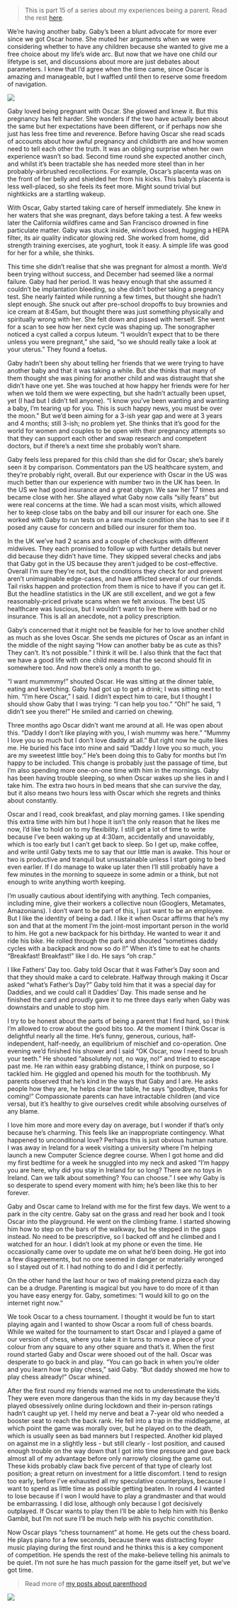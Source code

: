 > This is part 15 of a series about my experiences being a parent. Read the rest [here](https://robertheaton.com/#parenthood).

We’re having another baby. Gaby’s been a blunt advocate for more ever since we got Oscar home. She muted her arguments when we were considering whether to have any children because she wanted to give me a free choice about my life’s wide arc. But now that we have one child our lifetype is set, and discussions about more are just debates about parameters. I knew that I’d agree when the time came, since Oscar is amazing and manageable, but I waffled until then to reserve some freedom of navigation.

![](https://robertheaton.com/images/oscar-15-cover.jpg)

Gaby loved being pregnant with Oscar. She glowed and knew it. But this pregnancy has felt harder. She wonders if the two have actually been about the same but her expectations have been different, or if perhaps now she just has less free time and reverence. Before having Oscar she read scads of accounts about how awful pregnancy and childbirth are and how women need to tell each other the truth. It was an obliging surprise when her own experience wasn’t so bad. Second time round she expected another cinch, and whilst it’s been tractable she has needed more steel than in her probably-airbrushed recollections. For example, Oscar’s placenta was on the front of her belly and shielded her from his kicks. This baby’s placenta is less well-placed, so she feels its feet more. Might sound trivial but nightkicks are a startling wakeup.

With Oscar, Gaby started taking care of herself immediately. She knew in her waters that she was pregnant, days before taking a test. A few weeks later the California wildfires came and San Francisco drowned in fine particulate matter. Gaby was stuck inside, windows closed, hugging a HEPA filter, its air quality indicator glowing red. She worked from home, did strength training exercises, ate yoghurt, took it easy. A simple life was good for her for a while, she thinks.

This time she didn’t realise that she was pregnant for almost a month. We’d been trying without success, and December had seemed like a normal failure. Gaby had her period. It was heavy enough that she assumed it couldn’t be implantation bleeding, so she didn’t bother taking a pregnancy test. She nearly fainted while running a few times, but thought she hadn’t slept enough. She snuck out after pre-school dropoffs to buy brownies and ice cream at 8:45am, but thought there was just something physically and spiritually wrong with her. She felt down and pissed with herself. She went for a scan to see how her next cycle was shaping up. The sonographer noticed a cyst called a corpus luteum. “I wouldn’t expect that to be there unless you were pregnant,” she said, “so we should really take a look at your uterus.” They found a foetus.

Gaby hadn’t been shy about telling her friends that we were trying to have another baby and that it was taking a while. But she thinks that many of them thought she was pining for another child and was distraught that she didn’t have one yet. She was touched at how happy her friends were for her when we told them we were expecting, but she hadn’t actually been upset, yet (I had but I didn’t tell anyone). “I know you’ve been wanting and wanting a baby, I’m tearing up for you. This is such happy news, you must be over the moon.” But we’d been aiming for a 3-ish year gap and were at 3 years and 4 months; still 3-ish; no problem yet. She thinks that it’s good for the world for women and couples to be open with their pregnancy attempts so that they can support each other and swap research and competent doctors, but if there’s a next time she probably won’t share.

Gaby feels less prepared for this child than she did for Oscar; she’s barely seen it by comparison. Commentators pan the US healthcare system, and they’re probably right, overall. But our experience with Oscar in the US was much better than our experience with number two in the UK has been. In the US we had good insurance and a great obgyn. We saw her 17 times and became close with her. She allayed what Gaby now calls “silly fears” but were real concerns at the time. We had a scan most visits, which allowed her to keep close tabs on the baby and bill our insurer for each one. She worked with Gaby to run tests on a rare muscle condition she has to see if it posed any cause for concern and billed our insurer for them too.

In the UK we’ve had 2 scans and a couple of checkups with different midwives. They each promised to follow up with further details but never did because they didn’t have time. They skipped several checks and jabs that Gaby got in the US because they aren’t judged to be cost-effective. Overall I’m sure they’re not, but the conditions they check for and prevent aren’t unimaginable edge-cases, and have afflicted several of our friends. Tail risks happen and protection from them is nice to have if you can get it. But the headline statistics in the UK are still excellent, and we got a few reasonably-priced private scans when we felt anxious. The best US healthcare was luscious, but I wouldn’t want to live there with bad or no insurance. This is all an anecdote, not a policy prescription.

Gaby’s concerned that it might not be feasible for her to love another child as much as she loves Oscar. She sends me pictures of Oscar as an infant in the middle of the night saying “How can another baby be as cute as this? They can’t. It’s not possible.” I think it will be. I also think that the fact that we have a good life with one child means that the second should fit in somewhere too. And now there’s only a month to go.

“I want mummmmy!” shouted Oscar. He was sitting at the dinner table, eating and kvetching. Gaby had got up to get a drink; I was sitting next to him. “I’m here Oscar,” I said. I didn’t expect him to care, but I thought I should show Gaby that I was trying: “I can help you too.” “Oh!” he said, “I didn’t see you there!” He smiled and carried on chewing.

Three months ago Oscar didn’t want me around at all. He was open about this. “Daddy I don’t like playing with you, I wish mummy was here.” “Mummy I love you so much but I don’t love daddy at all.” But right now he quite likes me. He buried his face into mine and said “Daddy I love you so much, you are my sweetest little boy.” He’s been doing this to Gaby for months but I’m happy to be included. This change is probably just the passage of time, but I’m also spending more one-on-one time with him in the mornings. Gaby has been having trouble sleeping, so when Oscar wakes up she lies in and I take him. The extra two hours in bed means that she can survive the day, but it also means two hours less with Oscar which she regrets and thinks about constantly.

Oscar and I read, cook breakfast, and play morning games. I like spending this extra time with him but I hope it isn’t the only reason that he likes me now, I’d like to hold on to my flexibility. I still get a lot of time to write because I’ve been waking up at 4:30am, accidentally and unavoidably, which is too early but I can’t get back to sleep. So I get up, make coffee, and write until Gaby texts me to say that our little man is awake. This hour or two is productive and tranquil but unsustainable unless I start going to bed even earlier. If I do manage to wake up later then I’ll still probably have a few minutes in the morning to squeeze in some admin or a think, but not enough to write anything worth keeping.

I’m usually cautious about identifying with anything. Tech companies, including mine, give their workers a collective noun (Googlers, Metamates, Amazonians). I don’t want to be part of this, I just want to be an employee. But I like the identity of being a dad. I like it when Oscar affirms that he’s my son and that at the moment I’m the joint-most important person in the world to him. He got a new backpack for his birthday. He wanted to wear it and ride his bike. He rolled through the park and shouted “sometimes daddy cycles with a backpack and now so do I!” When it’s time to eat he chants “Breakfast! Breakfast!” like I do. He says “oh crap.”

I like Fathers’ Day too. Gaby told Oscar that it was Father’s Day soon and that they should make a card to celebrate. Halfway through making it Oscar asked “what’s Father’s Day?” Gaby told him that it was a special day for Daddies, and we could call it Daddies’ Day. This made sense and he finished the card and proudly gave it to me three days early when Gaby was downstairs and unable to stop him.

I try to be honest about the parts of being a parent that I find hard, so I think I’m allowed to crow about the good bits too. At the moment I think Oscar is delightful nearly all the time. He’s funny, generous, curious, half-independent, half-needy, an equilibrium of mischief and co-operation. One evening we’d finished his shower and I said “OK Oscar, now I need to brush your teeth.” He shouted “absolutely not, no way, no!” and tried to escape past me. He ran within easy grabbing distance, I think on purpose, so I tackled him. He giggled and opened his mouth for the toothbrush. My parents observed that he’s kind in the ways that Gaby and I are. He asks people how they are, he helps clear the table, he says “goodbye, thanks for coming!” Compassionate parents can have intractable children (and vice versa), but it’s healthy to give ourselves credit while absolving ourselves of any blame.

I love him more and more every day on average, but I wonder if that’s only because he’s charming. This feels like an inappropriate contingency. What happened to unconditional love? Perhaps this is just obvious human nature. I was away in Ireland for a week visiting a university where I’m helping launch a new Computer Science degree course. When I got home and did my first bedtime for a week he snuggled into my neck and asked “I’m happy you are here, why did you stay in Ireland for so long? There are no toys in Ireland. Can we talk about something? You can choose.” I see why Gaby is so desperate to spend every moment with him; he’s been like this to her forever.

Gaby and Oscar came to Ireland with me for the first few days. We went to a park in the city centre. Gaby sat on the grass and read her book and I took Oscar into the playground. He went on the climbing frame. I started showing him how to step on the bars of the walkway, but he stepped in the gaps instead. No need to be prescriptive, so I backed off and he climbed and I watched for an hour. I didn’t look at my phone or even the time. He occasionally came over to update me on what he’d been doing. He got into a few disagreements, but no one seemed in danger or materially wronged so I stayed out of it. I had nothing to do and I did it perfectly.

On the other hand the last hour or two of making pretend pizza each day can be a drudge. Parenting is magical but you have to do more of it than you have easy energy for. Gaby, sometimes: “I would kill to go on the internet right now.”

We took Oscar to a chess tournament. I thought it would be fun to start playing again and I wanted to show Oscar a room full of chess boards. While we waited for the tournament to start Oscar and I played a game of our version of chess, where you take it in turns to move a piece of your colour from any square to any other square and that’s it. When the first round started Gaby and Oscar were shooed out of the hall. Oscar was desperate to go back in and play. “You can go back in when you’re older and you learn how to play chess,” said Gaby. “But daddy showed me how to play chess already!” Oscar whined.

After the first round my friends warned me not to underestimate the kids. They were even more dangerous than the kids in my day because they’d played obsessively online during lockdown and their in-person ratings hadn’t caught up yet. I held my nerve and beat a 7-year old who needed a booster seat to reach the back rank. He fell into a trap in the middlegame, at which point the game was morally over, but he played on to the death, which is usually seen as bad manners but I respected. Another kid played on against me in a slightly less - but still clearly - lost position, and caused enough trouble on the way down that I got into time pressure and gave back almost all of my advantage before only narrowly closing the game out. These kids probably claw back five percent of that type of clearly lost position; a great return on investment for a little discomfort. I tend to resign too early, before I’ve exhausted all my speculative counterplays, because I want to spend as little time as possible getting beaten. In round 4 I wanted to lose because if I won I would have to play a grandmaster and that would be embarrassing. I did lose, although only because I got decisively outplayed. If Oscar wants to play then I’ll be able to help him with his Benko Gambit, but I’m not sure I’ll be much help with his psychic constitution.

Now Oscar plays “chess tournament” at home. He gets out the chess board. He plays piano for a few seconds, because there was distracting foyer music playing during the first round and he thinks this is a key component of competition. He spends the rest of the make-believe telling his animals to be quiet. I’m not sure he has much passion for the game itself yet, but we’ve got time.

> Read more of [my posts about parenthood](https://robertheaton.com/#parenthood)

![](https://robertheaton.com/images/oscar-15-end.jpg)